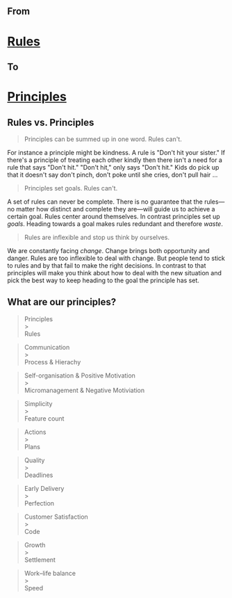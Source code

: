 ## From
# <u>Rules</u>
## To
# <u>Principles</u>



## Rules vs. Principles



<blockquote>
Principles can be summed up in one word. Rules can't.
</blockquote>

For instance a principle might be kindness. A rule is "Don't hit your sister." If there's a principle of treating each other kindly then there isn't a need for a rule that says "Don't hit." "Don't hit," only says "Don't hit." Kids do pick up that it doesn't say don't pinch, don't poke until she cries, don't pull hair ...



<blockquote>
Principles set goals. Rules can't.
</blockquote>

A set of rules can never be complete. There is no guarantee that the rules—no matter how distinct and complete they are—will guide us to achieve a certain goal. Rules center around themselves. In contrast principles set up _goals_. Heading towards a goal makes rules redundant and therefore _waste_.



<blockquote>
Rules are inflexible and stop us think by ourselves.
</blockquote>

We are constantly facing _change_. Change brings both opportunity and danger. Rules are too inflexible to deal with change. But people tend to stick to rules and by that fail to make the right decisions. In contrast to that principles will make you think about how to deal with the new situation and pick the best way to keep heading to the goal the principle has set.



## What are our principles?


<blockquote>
Principles<br>><br>Rules
</blockquote>


<blockquote>
Communication<br>><br>Process & Hierachy
</blockquote>


<blockquote>
Self-organisation & Positive Motivation<br>><br>Micromanagement & Negative Motiviation
</blockquote>


<blockquote>
Simplicity<br>><br>Feature count
</blockquote>


<blockquote>
Actions<br>><br>Plans
</blockquote>


<blockquote>
Quality<br>><br>Deadlines
</blockquote>


<blockquote>
Early Delivery<br>><br>Perfection
</blockquote>


<blockquote>
Customer Satisfaction<br>><br>Code
</blockquote>


<blockquote>
Growth<br>><br>Settlement
</blockquote>


<blockquote>
Work–life balance<br>><br>Speed
</blockquote>
